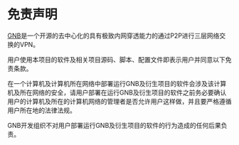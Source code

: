 # 免责声明

[GNB](https://github.com/gnbdev/gnb "GNB")是一个开源的去中心化的具有极致内网穿透能力的通过P2P进行三层网络交换的VPN。

用户使用本项目的软件及相关项目源码、脚本、配置文件即表示用户并同意以下免责条款。

在一个计算机及计算机所在网络中部署运行GNB及衍生项目的软件会涉及该计算机及所在网络的安全，请用户部署在运行GNB及衍生项目的软件之前务必要确认用户的计算机及所在的计算机网络的管理者是否允许用户这样做，并且要严格遵循用户所在地的法律法规。

GNB开发组织不对用户部署运行GNB及衍生项目的软件的行为造成的任何后果负责。

